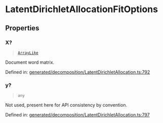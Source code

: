 # LatentDirichletAllocationFitOptions

## Properties

### X?

> [`ArrayLike`](../types/ArrayLike.md)

Document word matrix.

Defined in:  [generated/decomposition/LatentDirichletAllocation.ts:792](https://github.com/transitive-bullshit/scikit-learn-ts/blob/b59c1ff/packages/sklearn/src/generated/decomposition/LatentDirichletAllocation.ts#L792)

### y?

> `any`

Not used, present here for API consistency by convention.

Defined in:  [generated/decomposition/LatentDirichletAllocation.ts:797](https://github.com/transitive-bullshit/scikit-learn-ts/blob/b59c1ff/packages/sklearn/src/generated/decomposition/LatentDirichletAllocation.ts#L797)
